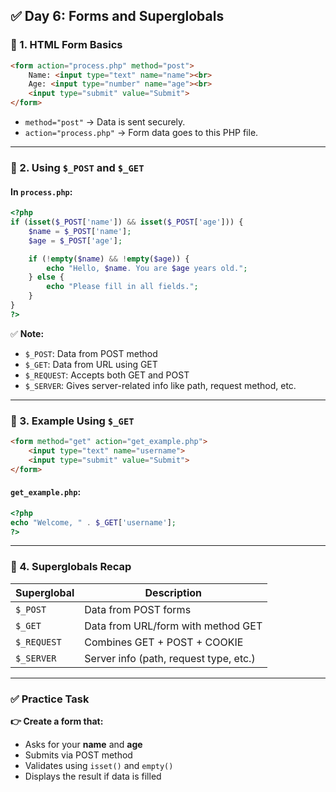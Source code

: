 

## ✅ **Day 6: Forms and Superglobals**

### 🔹 1. **HTML Form Basics**

```html
<form action="process.php" method="post">
    Name: <input type="text" name="name"><br>
    Age: <input type="number" name="age"><br>
    <input type="submit" value="Submit">
</form>
```

* `method="post"` → Data is sent securely.
* `action="process.php"` → Form data goes to this PHP file.

---

### 🔹 2. **Using `$_POST` and `$_GET`**

#### In `process.php`:

```php
<?php
if (isset($_POST['name']) && isset($_POST['age'])) {
    $name = $_POST['name'];
    $age = $_POST['age'];

    if (!empty($name) && !empty($age)) {
        echo "Hello, $name. You are $age years old.";
    } else {
        echo "Please fill in all fields.";
    }
}
?>
```

✅ **Note:**

* `$_POST`: Data from POST method
* `$_GET`: Data from URL using GET
* `$_REQUEST`: Accepts both GET and POST
* `$_SERVER`: Gives server-related info like path, request method, etc.

---

### 🔹 3. **Example Using `$_GET`**

```html
<form method="get" action="get_example.php">
    <input type="text" name="username">
    <input type="submit" value="Submit">
</form>
```

#### `get_example.php`:

```php
<?php
echo "Welcome, " . $_GET['username'];
?>
```

---

### 🔹 4. **Superglobals Recap**

| Superglobal | Description                            |
| ----------- | -------------------------------------- |
| `$_POST`    | Data from POST forms                   |
| `$_GET`     | Data from URL/form with method GET     |
| `$_REQUEST` | Combines GET + POST + COOKIE           |
| `$_SERVER`  | Server info (path, request type, etc.) |

---

### ✅ **Practice Task**

**👉 Create a form that:**

* Asks for your **name** and **age**
* Submits via POST method
* Validates using `isset()` and `empty()`
* Displays the result if data is filled

